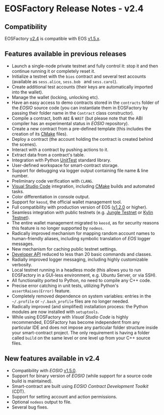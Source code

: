 # EOSFactory Release Notes - v2.4

## Compatibility

EOSFactory [v2.4](https://github.com/tokenika/eosfactory/releases/tag/v2.4) is compatible with EOS [v1.5.x](https://github.com/EOSIO/eos/releases/tag/v1.5.0).

## Features available in previous releases

* Launch a single-node private testnet and fully control it: stop it and then continue running it or completely reset it.
* Initialize a testnet with the `bios` contract and several test accounts (available as `sess.alice`, `sess.bob ` and `sess.carol`).
* Create additional test accounts (their keys are automatically imported into the wallet).
* Manage the wallet (locking, unlocking etc).
* Have an easy access to demo contracts stored in the `contracts` folder of the *EOSIO* source code (you can instantiate them in EOSFactory by passing their folder name in the `Contract` class constructor).
* Compile a contract, both `ABI` & `WAST` (but please note that the ABI compiler has an experimental status in *EOSIO* repository).
* Create a new contract from a pre-defined template (this includes the creation of its [CMake](https://cmake.org/) files).
* Deploy a contract (the account holding the contract is created behind the scenes).
* Interact with a contract by pushing actions to it.
* Extract data from a contract's table.
* Integration with Python [UnitTest](https://docs.python.org/2/library/unittest.html) standard library.
* User-defined workspace for smart-contract storage.
* Support for debugging via logger output containing file name & line number.
* Preliminary code verification with `CLANG`.
* [Visual Studio Code](https://code.visualstudio.com/) integration, including [CMake](https://cmake.org/) builds and automated tasks.
* Color differentiation in console output.
* Support for `keosd`, the official wallet management tool.
* Full compatibility with production version of EOS ([v1.2.0](https://github.com/EOSIO/eos/releases/tag/v1.2.0) or higher).
* Seamless integration with public testnets (e.g. [Jungle Testnet](http://dev.remote_testnet.io/) or [Kylin Testnet](https://tools.cryptokylin.io)).
* The entire wallet management migrated to `keosd`, as for security reasons this feature is no longer supported by `nodeos`.
* Radically improved mechanism for mapping random account names to human-friendly aliases, including symbolic translation of *EOS* logger messages.
* New mechanism for caching public testnet settings.
* [Developer API](https://github.com/tokenika/eosfactory/blob/master/eosfactory/eosf.py) reduced to less than 20 basic commands and classes.
* Radially improved logger messaging, including highly customizable verbosity.
* Local testnet running in a headless mode (this allows you to run EOSFactory in a GUI-less environment, e.g. Ubuntu Server, or via SSH).
* All functionality ported to Python, no need to compile any C++ code.
* Precise error catching in unit tests, utilizing Python's `assertRaises(Error)` feature.
* Completely removed dependence on system variables: entries in the `~/.profile` or `~/.bash_profile` files are no longer needed.
* Radically improved (and simplified) installation process: the Python modules are now installed with `setuptools`.
* While using EOSFactory with *Visual Studio Code* is highly recommended, EOSFactory has become independent from any particular IDE and does not impose any particular folder structure inside your smart-contract project. The only requirement is having a folder called `build` on the same level or one level up from your C++ source files.

## New features available in v2.4
* Compatibility with *EOSIO* [v1.5.0](https://github.com/EOSIO/eos/releases/tag/v1.5.0).
* Support for binary version of *EOSIO* (while support for a source code build is maintained).
* Smart-contract are built using *EOSIO Contract Development Toolkit* (CDT).
* Support for setting account and action permissions.
* Optional `nodeos` output to file.
* Several bug fixes.
